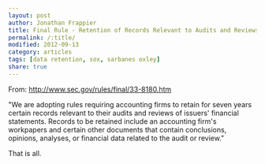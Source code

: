 ```yaml
---
layout: post
author: Jonathan Frappier
title: Final Rule - Retention of Records Relevant to Audits and Reviews
permalink: /:title/
modified: 2012-09-13
category: articles
tags: [data retention, sox, sarbanes oxley]
share: true
---
```

From: <a href="http://www.sec.gov/rules/final/33-8180.htm">http://www.sec.gov/rules/final/33-8180.htm</a>

"We are adopting rules requiring accounting firms to retain for seven years certain records relevant to their audits and reviews of issuers' financial statements. Records to be retained include an accounting firm's workpapers and certain other documents that contain conclusions, opinions, analyses, or financial data related to the audit or review."

That is all.